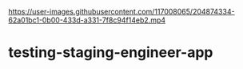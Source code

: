 

https://user-images.githubusercontent.com/117008065/204874334-62a01bc1-0b00-433d-a331-7f8c94f14eb2.mp4

# testing-staging-engineer-app
